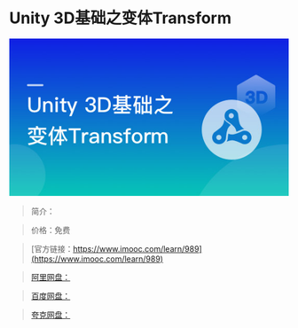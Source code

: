 # Unity 3D基础之变体Transform

![img](../../assets/5fe4430300011cf605400304.jpg)

> 简介：

> 价格：免费

> [官方链接：https://www.imooc.com/learn/989](https://www.imooc.com/learn/989)

> [阿里网盘：]()

> [百度网盘：]()

> [夸克网盘：]()
